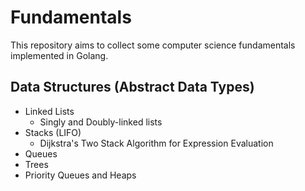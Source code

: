 # Fundamentals

This repository aims to collect some computer science fundamentals implemented in Golang.

## Data Structures (Abstract Data Types)

* Linked Lists
  * Singly and Doubly-linked lists
* Stacks (LIFO)
  * Dijkstra's Two Stack Algorithm for Expression Evaluation
* Queues
* Trees
* Priority Queues and Heaps
